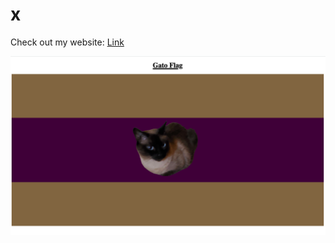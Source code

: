 # x

Check out my website: [Link](https://hyperfastcat.github.io/x/)

<img src="./img/Gato-flag-SS.png" width="800px" alt="Screenshot of the site">
